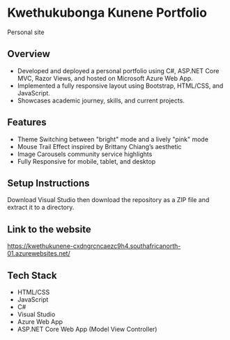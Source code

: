 # Kwethukubonga Kunene Portfolio
Personal site

## Overview
- Developed and deployed a personal portfolio using C#, ASP.NET Core MVC, Razor Views, and hosted on Microsoft Azure Web App.
- Implemented a fully responsive layout using Bootstrap, HTML/CSS, and JavaScript.
- Showcases academic journey, skills, and current projects.

## Features
- Theme Switching between "bright" mode and a lively "pink" mode 
- Mouse Trail Effect inspired by Brittany Chiang’s aesthetic
- Image Carousels community service highlights
- Fully Responsive for mobile, tablet, and desktop

## Setup Instructions
Download Visual Studio then download the repository as a ZIP file and extract it to a directory.

## Link to the website
https://kwethukunene-cxdngrcncaezc9h4.southafricanorth-01.azurewebsites.net/

## Tech Stack
- HTML/CSS
- JavaScript
- C#
- Visual Studio
- Azure Web App
- ASP.NET Core Web App (Model View Controller)
